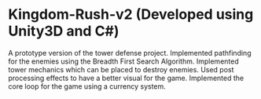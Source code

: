 # Kingdom-Rush-v2 (Developed using Unity3D and C#)
A prototype version of the tower defense project. 
Implemented pathfinding for the enemies using the Breadth First Search Algorithm.
Implemented tower mechanics which can be placed to destroy enemies.
Used post processing effects to have a better visual for the game.
Implemented the core loop for the game using a currency system.
